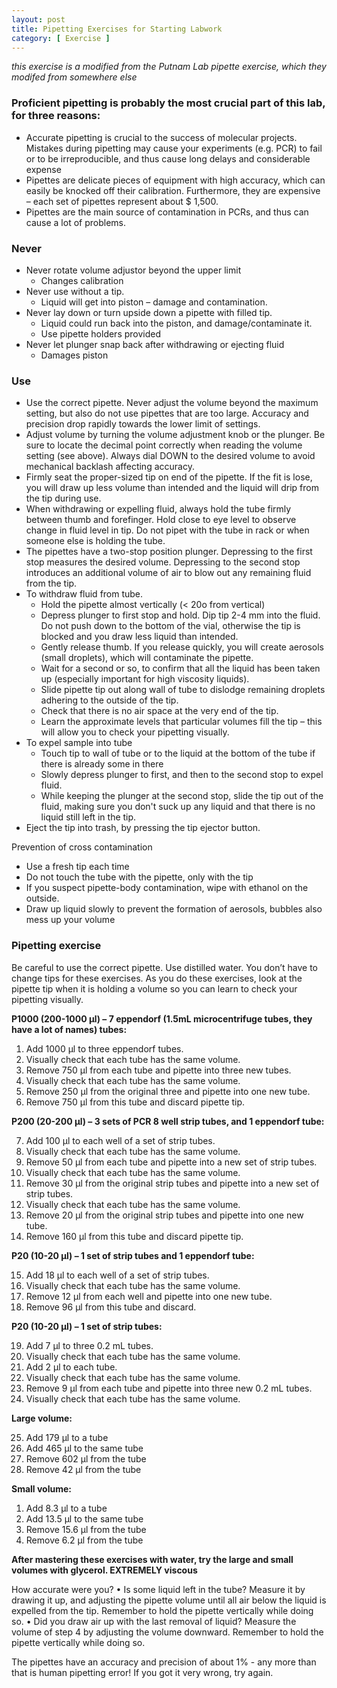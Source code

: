 ```yaml
---
layout: post
title: Pipetting Exercises for Starting Labwork
category: [ Exercise ]
---
```

_this exercise is a modified from the Putnam Lab pipette exercise, which they modifed from somewhere else_

### Proficient pipetting is probably the most crucial part of this lab, for three reasons:

- Accurate pipetting is crucial to the success of molecular projects. Mistakes during pipetting may cause your experiments (e.g. PCR) to fail or to be irreproducible, and thus cause long delays and considerable expense
- Pipettes are delicate pieces of equipment with high accuracy, which can easily be knocked off their calibration. Furthermore, they are expensive – each set of pipettes represent about $ 1,500.
- Pipettes are the main source of contamination in PCRs, and thus can cause a lot of problems.

### Never
*	Never rotate volume adjustor beyond the upper limit
    *	Changes calibration
*	Never use without a tip.
    *	Liquid will get into piston – damage and contamination.
*	Never lay down or turn upside down a pipette with filled tip.
    *	Liquid could run back into the piston, and damage/contaminate it.
    *	Use pipette holders provided
*	Never let plunger snap back after withdrawing or ejecting fluid
    *	Damages piston
### Use
* Use the correct pipette. Never adjust the volume beyond the maximum setting, but also do not use pipettes that are too large. Accuracy and precision drop rapidly towards the lower limit of settings.
* Adjust volume by turning the volume adjustment knob or the plunger. Be sure to locate the decimal point correctly when reading the volume setting (see above). Always dial DOWN to the desired volume to avoid mechanical backlash affecting accuracy.
* Firmly seat the proper-sized tip on end of the pipette. If the fit is lose, you will draw up less volume than intended and the liquid will drip from the tip during use.
* When withdrawing or expelling fluid, always hold the tube firmly between thumb and forefinger. Hold close to eye level to observe change in fluid level in tip. Do not pipet with the tube in rack or when someone else is holding the tube.
* The pipettes have a two-stop position plunger. Depressing to the first stop measures the desired volume. Depressing to the second stop introduces an additional volume of air to blow out any remaining fluid from the tip.
* To withdraw fluid from tube.
    - Hold the pipette almost vertically (< 20o from vertical)
    - Depress plunger to first stop and hold. Dip tip 2-4 mm into the fluid.  Do not push down to the bottom of the vial, otherwise the tip is blocked and you draw less liquid than intended.
    - Gently release thumb. If you release quickly, you will create aerosols (small droplets), which will contaminate the pipette.
    - Wait for a second or so, to confirm that all the liquid has been taken up (especially important for high viscosity liquids).
    - Slide pipette tip out along wall of tube to dislodge remaining droplets adhering to the outside of the tip.
    - Check that there is no air space at the very end of the tip.
    - Learn the approximate levels that particular volumes fill the tip – this will allow you to check your pipetting visually.
* To expel sample into tube
    - Touch tip to wall of tube or to the liquid at the bottom of the tube if there is already some in there
    - Slowly depress plunger to first, and then to the second stop to expel fluid.
    - While keeping the plunger at the second stop, slide the tip out of the fluid, making sure you don't suck up any liquid and that there is no liquid still left in the tip.
* Eject the tip into trash, by pressing the tip ejector button.

Prevention of cross contamination

-	Use a fresh tip each time
-	Do not touch the tube with the pipette, only with the tip
-	If you suspect pipette-body contamination, wipe with ethanol on the outside.
-	Draw up liquid slowly to prevent the formation of aerosols, bubbles also mess up your volume

### Pipetting exercise
Be careful to use the correct pipette. Use distilled water. You don’t have to change tips for these exercises. As you do these exercises, look at the pipette tip when it is holding a volume so you can learn to check your pipetting visually.

**P1000 (200-1000 µl) – 7 eppendorf (1.5mL microcentrifuge tubes, they have a lot of names) tubes:**
1.	Add 1000 µl to three eppendorf tubes.
2.	Visually check that each tube has the same volume.
3.	Remove 750 µl from each tube and pipette into three new tubes.
4.	Visually check that each tube has the same volume.
5.	Remove 250 µl from the original three and pipette into one new tube.
6.	Remove 750 µl from this tube and discard pipette tip.

**P200 (20-200 µl) – 3 sets of PCR 8 well strip tubes, and 1 eppendorf tube:**

7.	Add 100 µl to each well of a set of strip tubes.
8.	Visually check that each tube has the same volume.
9.	Remove 50 µl from each tube and pipette into a new set of strip tubes.
10.	Visually check that each tube has the same volume.
11.	Remove 30 µl from the original strip tubes and pipette into a new set of strip tubes.
12.	Visually check that each tube has the same volume.
13.	Remove 20 µl from the original strip tubes and pipette into one new tube.
14.	Remove 160 µl from this tube and discard pipette tip.

**P20 (10-20 µl) – 1 set of strip tubes and 1 eppendorf tube:**

15.	Add 18 µl to each well of a set of strip tubes.
16.	Visually check that each tube has the same volume.
17.	Remove 12 µl from each well and pipette into one new tube.
18.	Remove 96 µl from this tube and discard.

**P20 (10-20 µl) – 1 set of strip tubes:**

19.	Add 7 µl to three 0.2 mL tubes.
20.	Visually check that each tube has the same volume.
21.	Add 2 µl to each tube.
22.	Visually check that each tube has the same volume.
23.	Remove 9 µl from each tube and pipette into three new 0.2 mL tubes.
24.	Visually check that each tube has the same volume.

**Large volume:**

25.	Add 179 µl to a tube
26.	Add 465 µl to the same tube
27.	Remove 602 µl from the tube
28.	Remove 42 µl from the tube

**Small volume:**

1.	Add 8.3 µl to a tube
2.	Add 13.5 µl to the same tube
3.	Remove 15.6 µl from the tube
4.	Remove 6.2 µl from the tube

**After mastering these exercises with water, try the large and small volumes with glycerol. EXTREMELY viscous**

How accurate were you?
•	Is some liquid left in the tube? Measure it by drawing it up, and adjusting the pipette volume until all air below the liquid is expelled from the tip. Remember to hold the pipette vertically while doing so.
•	Did you draw air up with the last removal of liquid? Measure the volume of step 4 by adjusting the volume downward. Remember to hold the pipette vertically while doing so.

The pipettes have an accuracy and precision of about 1% - any more than that is human pipetting error! If you got it very wrong, try again.
